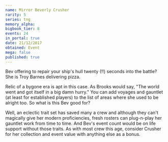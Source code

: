 ```yaml
---
name: Mirror Beverly Crusher
rarity: 5
series: tng
memory_alpha:
bigbook_tier: 8
events: 24
in_portal: true
date: 21/12/2017
obtained: Event
mega: false
published: true
---
```


Bev offering to repair your ship's hull twenty (!!) seconds into the battle? She is Troy Barnes delivering pizza.

Relic of a bygone era is apt in this case. As Brooks would say, "The world went and got itself in a big damn hurry." You can add voyages and gauntlet (at least for established players) to the list of areas where she used to be alright too. So what is this Bev good for?

Well, an eclectic trait set has saved many a crew and although they can't magically give her modern proficiencies, fresh rosters can plug-n-play her gauntlet work from time to time. And Bev's event count would be on life support without those traits. As with most crew this age, consider Crusher for her collection and event value with anything else as a bonus.
